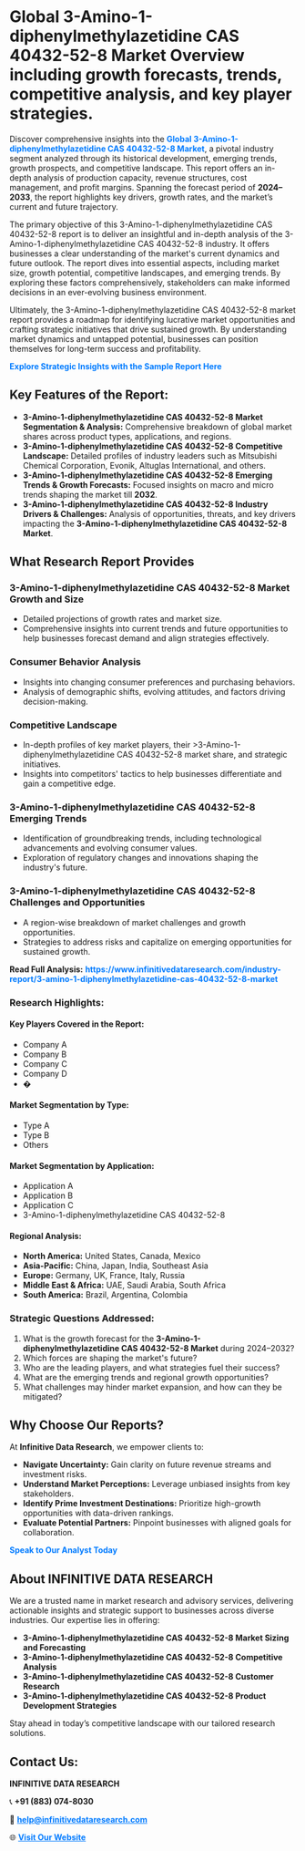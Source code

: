 <h1>Global 3-Amino-1-diphenylmethylazetidine CAS 40432-52-8 Market Overview including growth forecasts, trends, competitive analysis, and key player strategies.</h1>
<p>
Discover comprehensive insights into the 
<a href="https://www.infinitivedataresearch.com/industry-report/3-amino-1-diphenylmethylazetidine-cas-40432-52-8-market" rel="dofollow" style="color: #007BFF; text-decoration: none;"><strong>Global 3-Amino-1-diphenylmethylazetidine CAS 40432-52-8 Market</strong></a>, a pivotal industry segment analyzed through its historical development, emerging trends, growth prospects, and competitive landscape. This report offers an in-depth analysis of production capacity, revenue structures, cost management, and profit margins. Spanning the forecast period of <strong>2024–2033</strong>, the report highlights key drivers, growth rates, and the market’s current and future trajectory.
</p>
<p>
The primary objective of this 3-Amino-1-diphenylmethylazetidine CAS 40432-52-8 report is to deliver an insightful and in-depth analysis of the 3-Amino-1-diphenylmethylazetidine CAS 40432-52-8 industry. It offers businesses a clear understanding of the market's current dynamics and future outlook. The report dives into essential aspects, including market size, growth potential, competitive landscapes, and emerging trends. By exploring these factors comprehensively, stakeholders can make informed decisions in an ever-evolving business environment.
</p>
<p>
Ultimately, the 3-Amino-1-diphenylmethylazetidine CAS 40432-52-8 market report provides a roadmap for identifying lucrative market opportunities and crafting strategic initiatives that drive sustained growth. By understanding market dynamics and untapped potential, businesses can position themselves for long-term success and profitability.
</p>
<p>
<a href="https://www.infinitivedataresearch.com/request-sample/reportId=104380" style="color: #007BFF; text-decoration: none;"><strong>Explore Strategic Insights with the Sample Report Here</strong></a>
</p>

<h2>Key Features of the Report:</h2>
<ul>
<li><strong>3-Amino-1-diphenylmethylazetidine CAS 40432-52-8 Market Segmentation & Analysis:</strong> Comprehensive breakdown of global market shares across product types, applications, and regions.</li>
<li><strong>3-Amino-1-diphenylmethylazetidine CAS 40432-52-8 Competitive Landscape:</strong> Detailed profiles of industry leaders such as Mitsubishi Chemical Corporation, Evonik, Altuglas International, and others.</li>
<li><strong>3-Amino-1-diphenylmethylazetidine CAS 40432-52-8 Emerging Trends & Growth Forecasts:</strong> Focused insights on macro and micro trends shaping the market till <strong>2032</strong>.</li>
<li><strong>3-Amino-1-diphenylmethylazetidine CAS 40432-52-8 Industry Drivers & Challenges:</strong> Analysis of opportunities, threats, and key drivers impacting the <strong>3-Amino-1-diphenylmethylazetidine CAS 40432-52-8 Market</strong>.</li>
</ul>

<h2>What Research Report Provides</h2>
<h3>3-Amino-1-diphenylmethylazetidine CAS 40432-52-8 Market Growth and Size</h3>
<ul>
<li>Detailed projections of growth rates and market size.</li>
<li>Comprehensive insights into current trends and future opportunities to help businesses forecast demand and align strategies effectively.</li>
</ul>

<h3>Consumer Behavior Analysis</h3>
<ul>
<li>Insights into changing consumer preferences and purchasing behaviors.</li>
<li>Analysis of demographic shifts, evolving attitudes, and factors driving decision-making.</li>
</ul>

<h3>Competitive Landscape</h3>
<ul>
<li>In-depth profiles of key market players, their >3-Amino-1-diphenylmethylazetidine CAS 40432-52-8 market share, and strategic initiatives.</li>
<li>Insights into competitors' tactics to help businesses differentiate and gain a competitive edge.</li>
</ul>

<h3>3-Amino-1-diphenylmethylazetidine CAS 40432-52-8 Emerging Trends</h3>
<ul>
<li>Identification of groundbreaking trends, including technological advancements and evolving consumer values.</li>
<li>Exploration of regulatory changes and innovations shaping the industry's future.</li>
</ul>

<h3>3-Amino-1-diphenylmethylazetidine CAS 40432-52-8 Challenges and Opportunities</h3>
<ul>
<li>A region-wise breakdown of market challenges and growth opportunities.</li>
<li>Strategies to address risks and capitalize on emerging opportunities for sustained growth.</li>
</ul>
<p><strong>Read Full Analysis:</strong> <a href="https://www.infinitivedataresearch.com/industry-report/3-amino-1-diphenylmethylazetidine-cas-40432-52-8-market" rel="dofollow" style="color: #007BFF; text-decoration: none;"><strong>https://www.infinitivedataresearch.com/industry-report/3-amino-1-diphenylmethylazetidine-cas-40432-52-8-market</strong></a></p>
<h3>Research Highlights:</h3>
<h4>Key Players Covered in the Report:</h4>
<ul><li>Company A</li><li>Company B</li><li>Company C</li><li>Company D</li><li>�</li></ul>
<h4>Market Segmentation by Type:</h4>
<ul><li>Type A</li><li>Type B</li><li>Others</li></ul>
<h4>Market Segmentation by Application:</h4>
<ul><li>Application A</li><li>Application B</li><li>Application C</li><li>3-Amino-1-diphenylmethylazetidine CAS 40432-52-8</li></ul>

<h4>Regional Analysis:</h4>
<ul>
<li><strong>North America:</strong> United States, Canada, Mexico</li>
<li><strong>Asia-Pacific:</strong> China, Japan, India, Southeast Asia</li>
<li><strong>Europe:</strong> Germany, UK, France, Italy, Russia</li>
<li><strong>Middle East & Africa:</strong> UAE, Saudi Arabia, South Africa</li>
<li><strong>South America:</strong> Brazil, Argentina, Colombia</li>
</ul>

<h3>Strategic Questions Addressed:</h3>
<ol>
<li>What is the growth forecast for the <strong>3-Amino-1-diphenylmethylazetidine CAS 40432-52-8 Market</strong> during 2024–2032?</li>
<li>Which forces are shaping the market's future?</li>
<li>Who are the leading players, and what strategies fuel their success?</li>
<li>What are the emerging trends and regional growth opportunities?</li>
<li>What challenges may hinder market expansion, and how can they be mitigated?</li>
</ol>

<h2>Why Choose Our Reports?</h2>
<p>At <strong>Infinitive Data Research</strong>, we empower clients to:</p>
<ul>
<li><strong>Navigate Uncertainty:</strong> Gain clarity on future revenue streams and investment risks.</li>
<li><strong>Understand Market Perceptions:</strong> Leverage unbiased insights from key stakeholders.</li>
<li><strong>Identify Prime Investment Destinations:</strong> Prioritize high-growth opportunities with data-driven rankings.</li>
<li><strong>Evaluate Potential Partners:</strong> Pinpoint businesses with aligned goals for collaboration.</li>
</ul>
<p><a href="https://www.infinitivedataresearch.com/industry-report/3-amino-1-diphenylmethylazetidine-cas-40432-52-8-market" rel="dofollow" style="color: #007BFF; text-decoration: none;"><strong>Speak to Our Analyst Today</strong></a></p>

<h2>About INFINITIVE DATA RESEARCH</h2>
<p>We are a trusted name in market research and advisory services, delivering actionable insights and strategic support to businesses across diverse industries. Our expertise lies in offering:</p>
<ul>
<li><strong>3-Amino-1-diphenylmethylazetidine CAS 40432-52-8 Market Sizing and Forecasting</strong></li>
<li><strong>3-Amino-1-diphenylmethylazetidine CAS 40432-52-8 Competitive Analysis</strong></li>
<li><strong>3-Amino-1-diphenylmethylazetidine CAS 40432-52-8 Customer Research</strong></li>
<li><strong>3-Amino-1-diphenylmethylazetidine CAS 40432-52-8 Product Development Strategies</strong></li>
</ul>
<p>Stay ahead in today’s competitive landscape with our tailored research solutions.</p>

<h2>Contact Us:</h2>
<p><strong>INFINITIVE DATA RESEARCH</strong></p>
<p>📞 <strong>+91 (883) 074-8030</strong></p>
<p>📧 <strong><a href="mailto:help@infinitivedataresearch.com" style="color: #007BFF;">help@infinitivedataresearch.com</a></strong></p>
<p>🌐 <strong><a href="https://www.infinitivedataresearch.com" rel="dofollow" style="color: #007BFF;">Visit Our Website</a></strong></p>